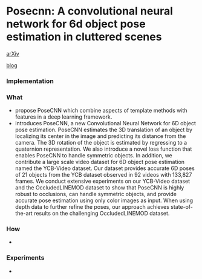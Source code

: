 # Posecnn: A convolutional neural network for 6d object pose estimation in cluttered scenes
[arXiv](https://arxiv.org/abs/1711.00199)

[blog](https://rse-lab.cs.washington.edu/projects/posecnn/)
### Implementation

### What
- propose PoseCNN which combine aspects of template methods with features in a deep learning framework.
- introduces PoseCNN, a new Convolutional Neural Network for 6D object pose estimation. PoseCNN estimates the 3D translation of an object by localizing its center in the image and predicting its distance from the camera. The 3D rotation of the object is estimated by regressing to a quaternion representation. We also introduce a novel loss function that enables PoseCNN to handle symmetric objects. In addition, we contribute a large scale video dataset for 6D object pose estimation named the YCB-Video dataset. Our dataset provides accurate 6D poses of 21 objects from the YCB dataset observed in 92 videos with 133,827 frames. We conduct extensive experiments on our YCB-Video dataset and the OccludedLINEMOD dataset to show that PoseCNN is highly robust to occlusions, can handle symmetric objects, and provide accurate pose estimation using only color images as input. When using depth data to further refine the poses, our approach achieves state-of-the-art results on the challenging OccludedLINEMOD dataset.
### How
-

### Experiments
-
